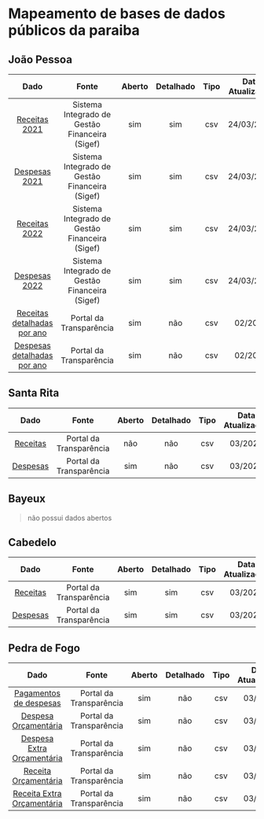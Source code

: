 # Mapeamento de bases de dados públicos da paraiba

## João Pessoa

|Dado|Fonte|Aberto|Detalhado|Tipo|Data Atualização|
|:-:|:-:|:-:|:-:|:-:|:-:|
|[Receitas 2021](https://transparencia.joaopessoa.pb.gov.br/#/dados-abertos)|Sistema Integrado de Gestão Financeira (Sigef)|sim|sim|csv|24/03/2022|
|[Despesas 2021](https://transparencia.joaopessoa.pb.gov.br/#/dados-abertos)|Sistema Integrado de Gestão Financeira (Sigef)|sim|sim|csv|24/03/2022|
|[Receitas 2022](https://transparencia.joaopessoa.pb.gov.br/#/dados-abertos)|Sistema Integrado de Gestão Financeira (Sigef)|sim|sim|csv|24/03/2022|
|[Despesas 2022](https://transparencia.joaopessoa.pb.gov.br/#/dados-abertos)|Sistema Integrado de Gestão Financeira (Sigef)|sim|sim|csv|24/03/2022|
|[Receitas detalhadas por ano](https://transparencia.joaopessoa.pb.gov.br/#/receitas/receitas-detalhamento)|Portal da Transparência|sim|não|csv|02/2024|
|[Despesas detalhadas por ano](https://transparencia.joaopessoa.pb.gov.br/#/despesas/despesas-detalhamento)|Portal da Transparência|sim|não|csv|02/2024|

## Santa Rita

|Dado|Fonte|Aberto|Detalhado|Tipo|Data Atualização|
|:-:|:-:|:-:|:-:|:-:|:-:|
|[Receitas](https://santarita.pb.gov.br/portal-da-transparencia/receitas-orcamentarias/)|Portal da Transparência|não|não|csv|03/2024|
|[Despesas](https://santarita.pb.gov.br/portal-da-transparencia/despesas-orcamentarias/)|Portal da Transparência|sim|não|csv|03/2024|

## Bayeux

> não possui dados abertos

## Cabedelo

|Dado|Fonte|Aberto|Detalhado|Tipo|Data Atualização|
|:-:|:-:|:-:|:-:|:-:|:-:|
|[Receitas](https://cabedelo.pb.gov.br/portal-da-transparencia/receitas/)|Portal da Transparência|sim|sim|csv|03/2024|
|[Despesas](https://cabedelo.pb.gov.br/portal-da-transparencia/despesas/)|Portal da Transparência|sim|sim|csv|03/2024|

## Pedra de Fogo

|Dado|Fonte|Aberto|Detalhado|Tipo|Data Atualização|
|:-:|:-:|:-:|:-:|:-:|:-:|
|[Pagamentos de despesas](https://www.pedrasdefogo.pb.gov.br/transparencia-inicio/despesa-pagamento)|Portal da Transparência|sim|não|csv|03/2024|
|[Despesa Orçamentária](https://www.pedrasdefogo.pb.gov.br/transparencia-inicio/despesa-or%C3%A7ament%C3%A1ria)|Portal da Transparência|sim|não|csv|03/2024|
|[Despesa Extra Orçamentária](https://www.pedrasdefogo.pb.gov.br/transparencia-inicio/despesa-extra-or%C3%A7ament%C3%A1ria)|Portal da Transparência|sim|não|csv|03/2024|
|[Receita Orçamentária](https://www.pedrasdefogo.pb.gov.br/transparencia-inicio/receita-or%C3%A7ament%C3%A1ria)|Portal da Transparência|sim|não|csv|03/2024|
|[Receita Extra Orçamentária](https://www.pedrasdefogo.pb.gov.br/transparencia-inicio/receita-extra-or%C3%A7ament%C3%A1ria)|Portal da Transparência|sim|não|csv|03/2024|

